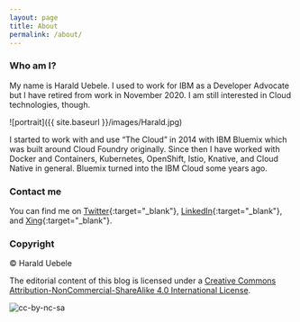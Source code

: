 ```yaml
---
layout: page
title: About
permalink: /about/
---
```


### Who am I?

My name is Harald Uebele. I used to work for IBM as a Developer Advocate but I have retired from work in November 2020. I am still interested in Cloud technologies, though.

![portrait]({{ site.baseurl }}/images/Harald.jpg)

I started to work with and use “The Cloud” in 2014 with IBM Bluemix which was built around Cloud Foundry originally. Since then I have worked with Docker and Containers, Kubernetes, OpenShift, Istio, Knative, and Cloud Native in general. Bluemix turned into the IBM Cloud some years ago.

### Contact me

You can find me on [Twitter](https://twitter.com/Harald_U){:target="_blank"}, [LinkedIn](https://www.linkedin.com/in/harald-uebele-9ab3ba1a4){:target="_blank"}, and [Xing](https://www.xing.com/profile/Harald_Uebele){:target="_blank"}. 

### Copyright

© Harald Uebele

The editorial content of this blog is licensed under a [Creative Commons Attribution-NonCommercial-ShareAlike 4.0 International License](http://creativecommons.org/licenses/by-nc-sa/4.0/).

![cc-by-nc-sa](https://i.creativecommons.org/l/by-nc-sa/4.0/88x31.png)

